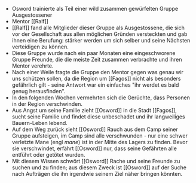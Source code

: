 - Osword trainierte als Teil einer wild zusammen gewürfelten Gruppe Ausgestossener
- Mentor [[Ralf]]
- [[Ralf]] fand alle Mitglieder dieser Gruppe als Ausgestossene, die sich vor der Gesellschaft aus allen möglichen Gründen versteckten und gab ihnen eine Berufung: stärker werden um sich selber und seine Nächsten verteidigen zu können.
- Diese Gruppe wurde nach ein paar Monaten eine eingeschworene Gruppe Freunde, die die meiste Zeit zusammen verbrachte und ihren Mentor verehrte.
- Nach einer Weile fragte die Gruppe den Mentor gegen was genau wir uns schützen sollen, da die Region um [[Fagos]] nicht als besonders gefährlich gilt - seine Antwort war ein einfaches "ihr werdet es bald genug herausfinden".
- In den folgenden Wochen vermehrten sich die Gerüchte, dass Personen in der Region verschwinden.
- Aus Angst um seine Familie zieht [[Osword]] in die Stadt [[Fagos]], sucht seine Familie und findet diese unbeschadet und ihr langweiliges Bauern-Leben lebend.
- Auf dem Weg zurück sieht [[Osword]] Rauch aus dem Camp seiner Gruppe aufsteigen, im Camp sind alle verschwunden - nur eine schwer verletzte Mane (engl *mane*)  ist in der Mitte des Lagers zu finden. Bevor sie verschwindet, erfährt [[Osword]] nur, dass seine Gefährten alle entführt oder getötet wurden.
- Mit diesem Wissen schwört [[Osword]] Rache und seine Freunde zu suchen und zu finden; aus diesem Zweck ist [[Osword]] auf der Suche nach Aufträgen die ihn irgendwie seinem Ziel näher bringen könnten.
